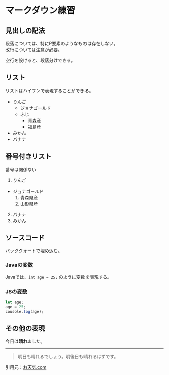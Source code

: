 # マークダウン練習
## 見出しの記法
段落については、特にP要素のようなものは存在しない。
<br>
改行については注意が必要。

空行を設けると、段落分けできる。

## リスト
リストはハイフンで表現することができる。
- りんご
  - ジョナゴールド
  - ふじ
    - 青森産
    - 福島産
- みかん
- バナナ

## 番号付きリスト
番号は関係ない
1. りんご
  - ジョナゴールド
    1. 青森県産
    1. 山形県産
2. バナナ
3. みかん

## ソースコード
バッククォートで埋め込む。
### Javaの変数
Javaでは、`int age = 25;` のように変数を表現する。

### JSの変数
```javascript
let age;
age = 25;
cousole.log(age);
```

## その他の表現
今日は**晴れ**ました。

---

> 明日も晴れるでしょう。明後日も晴れるはずです。

引用元：[お天気.com](http://weather.com)
